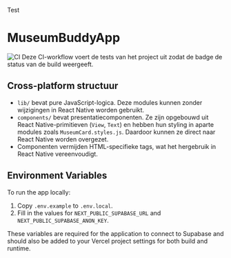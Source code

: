Test
# MuseumBuddyApp
![CI](https://github.com/<user>/MuseumBuddyApp/actions/workflows/ci.yml/badge.svg)
Deze CI-workflow voert de tests van het project uit zodat de badge de status van de build weergeeft.

## Cross-platform structuur

- `lib/` bevat pure JavaScript-logica. Deze modules kunnen zonder wijzigingen in React Native worden gebruikt.
- `components/` bevat presentatiecomponenten. Ze zijn opgebouwd uit React Native-primitieven (`View`, `Text`) en hebben hun styling in aparte modules zoals `MuseumCard.styles.js`. Daardoor kunnen ze direct naar React Native worden overgezet.
- Componenten vermijden HTML-specifieke tags, wat het hergebruik in React Native vereenvoudigt.

## Environment Variables

To run the app locally:

1. Copy `.env.example` to `.env.local`.
2. Fill in the values for `NEXT_PUBLIC_SUPABASE_URL` and `NEXT_PUBLIC_SUPABASE_ANON_KEY`.

These variables are required for the application to connect to Supabase and should also be added to your Vercel project settings for both build and runtime.
